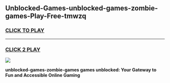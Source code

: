 
## Unblocked-Games-unblocked-games-zombie-games-Play-Free-tmwzq
<h3>
<a href="https://premium76.site?title=unblocked-games-zombie-games&ref=10A">CLICK TO PLAY</a></h3>
<hr>

<h3>
<a href="https://premium76.site?title=unblocked-games-zombie-games&ref=10A">CLICK 2 PLAY</a>
  
</h3>

<a href="https://premium76.site?title=unblocked-games-zombie-games&ref=10A"><img src="https://clearcache.store/games.png"></a>


**unblocked-games-zombie-games games unblocked: Your Gateway to Fun and Accessible Online Gaming**
